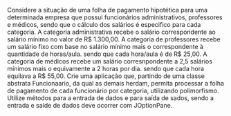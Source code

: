 Considere a situação de uma folha de pagamento hipotética para uma determinada empresa que possui funcionários administrativos, professores e médicos, sendo que o cálculo dos salários é especifico para cada categoria. A categoria administrativa recebe o salário correspondente ao salário mínimo no valor de R$ 1.300,00. A categoria de professores recebe um salário fixo com base no salário mínimo mais o correspondente à quantidade de horas/aula. sendo que cada hora/aula é de R$ 25,00. A categoria de médicos recebe um salário corresnpondente a 2,5 salários mínimos mais o equivamente a 2 horas por dia. sendo que cada hora equilava a R$ 55,00. Crie uma aplicação que, partindo de uma classe abstrata Funcionaario, da qual as demais herdam, permita processar a folha de pagamento de  cada funcionário por categoria, utilizando polimorfismo. Utilize métodos para a entrada de dados e para saída de sados, sendo a entrada e saíde de dados deve ocorrer com JOptionPane.
